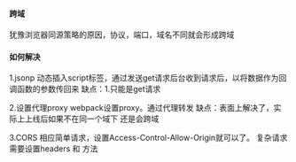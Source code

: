 #### 跨域
犹豫浏览器同源策略的原因，协议，端口，域名不同就会形成跨域

#### 如何解决
1.jsonp
动态插入script标签，通过发送get请求后台收到请求后，以将数据作为回调函数的参数传回来
缺点：1.只能是get请求

2.设置代理proxy
webpack设置proxy。通过代理转发
缺点：表面上解决了，实际上上线后如果不在同一个域下 还是会跨域

3.CORS
相应简单请求，设置Access-Control-Allow-Origin就可以了。
复杂请求需要设置headers 和 方法 